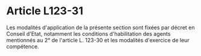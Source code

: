 # Article L123-31

<p>Les modalités d'application de la présente section sont fixées par décret en Conseil d'Etat, notamment les conditions d'habilitation des agents mentionnés au 2° de l'article L. 123-30 et les modalités d'exercice de leur compétence.</p>